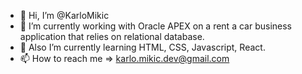 - 👋 Hi, I’m @KarloMikic
- 👀 I’m currently working with Oracle APEX on a rent a car business application that relies on relational database.
- 🌱 Also I’m currently learning HTML, CSS, Javascript, React.
- 📫 How to reach me => karlo.mikic.dev@gmail.com

<!---
KarloMikic/KarloMikic is a ✨ special ✨ repository because its `README.md` (this file) appears on your GitHub profile.
You can click the Preview link to take a look at your changes.
--->
